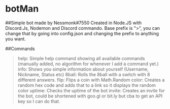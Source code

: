 # botMan

##Simple bot made by Nessmonk#7550
Created in Node.JS with Discord.Js, Nodemon and Discord commando.
Base prefix is ">", you can change that by going into config.json and changing the prefix to anything you want.

##Commands

>help: Simple help command showing all available commands (manually added, no algorithm for whenever I add a command yet.)
>info: Shows you simple information about yourself (Username, Nickname, Status etc)
>8ball: Rolls the 8ball with a switch with 8 different answers.
>flip: Flips a coin with Math.Random 
>color: Creates a random hex code and adds that to a link so it displays the random color
>uptime: Checks the uptime of the bot
>invite: Creates an invite for the bot, could be shortened with goo.gl or bit.ly but cba to get an API key so I can do that.

